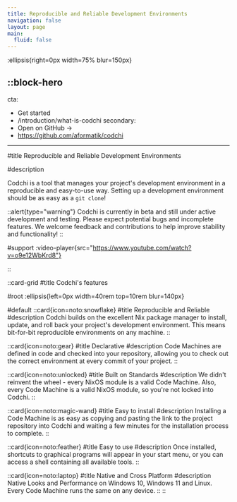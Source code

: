 ```yaml
---
title: Reproducible and Reliable Development Environments
navigation: false
layout: page
main:
  fluid: false
---
```


:ellipsis{right=0px width=75% blur=150px}

::block-hero
---
cta:
  - Get started
  - /introduction/what-is-codchi
secondary:
  - Open on GitHub →
  - https://github.com/aformatik/codchi
---


#title
Reproducible and Reliable Development Environments

#description

Codchi is a tool that manages your project's development environment in a reproducible and easy-to-use way. Setting up a development environment should be as easy as a `git clone`!

::alert{type="warning"}
Codchi is currently in beta and still under active development and testing. Please expect potential bugs and incomplete features. We welcome feedback and contributions to help improve stability and functionality!
::



<!-- #extra -->
<!--   ::list -->
<!--   - **+50 Components** ready to build rich pages -->
<!--   - **Docs** and **Page** layouts -->
<!--   - Start from a `README`, scale to a framework documentation -->
<!--   - Navigation and Table of Contents generation -->
<!--   - Fully configurable design system -->
<!--   - Leverages [**Typography**](https://typography.nuxt.space/) and [**Elements**](https://elements.nuxt.dev) -->
<!--   - Used on [Content Documentation](https://content.nuxtjs.org) -->
  <!-- :: -->

#support
:video-player{src="https://www.youtube.com/watch?v=o9e12WbKrd8"}
  <!-- ::terminal -->
  <!-- --- -->
  <!-- content: -->
  <!-- - npx nuxi@latest init -t themes/docus -->
  <!-- - cd docs -->
  <!-- - npm install -->
  <!-- - npm run dev -->
  <!-- --- -->
  <!-- :: -->
::

::card-grid
#title
Codchi's features

#root
:ellipsis{left=0px width=40rem top=10rem blur=140px}

#default
  ::card{icon=noto:snowflake}
  #title
  Reproducible and Reliable
  #description
  Codchi builds on the excellent Nix package manager to install, update, and roll back your project's development environment. This means bit-for-bit reproducible environments on any machine.
  ::

  ::card{icon=noto:gear}
  #title
  Declarative
  #description
  Code Machines are defined in code and checked into your repository, allowing you to check out the correct environment at every commit of your project.
  ::

  ::card{icon=noto:unlocked}
  #title
  Built on Standards
  #description
  We didn't reinvent the wheel - every NixOS module is a valid Code Machine. Also, every Code Machine is a valid NixOS module, so you're not locked into Codchi.
  ::

  ::card{icon=noto:magic-wand}
  #title
  Easy to install
  #description
  Installing a Code Machine is as easy as copying and pasting the link to the project repository into Codchi and waiting a few minutes for the installation process to complete.
  ::

  ::card{icon=noto:feather}
  #title
  Easy to use
  #description
  Once installed, shortcuts to graphical programs will appear in your start menu, or you can access a shell containing all available tools.
  ::

  ::card{icon=noto:laptop}
  #title
  Native and Cross Platform
  #description
  Native Looks and Performance on Windows 10, Windows 11 and Linux. Every Code Machine runs the same on any device.
  ::
::
